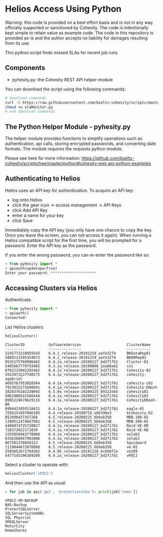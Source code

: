 # Helios Access Using Python

Warning: this code is provided on a best effort basis and is not in any way officially supported or sanctioned by Cohesity. The code is intentionally kept simple to retain value as example code. The code in this repository is provided as-is and the author accepts no liability for damages resulting from its use.

This python script finds missed SLAs for recent job runs

## Components

* pyhesity.py: the Cohesity REST API helper module

You can download the script using the following commands:

```bash
# download commands
curl -O https://raw.githubusercontent.com/bseltz-cohesity/scripts/master/python/pyhesity.py
chmod +x slaMonitor.py
# end download commands
```

## The Python Helper Module - pyhesity.py

The helper module provides functions to simplify operations such as authentication, api calls, storing encrypted passwords, and converting date formats. The module requires the requests python module.

Please see here for more information: <https://github.com/bseltz-cohesity/scripts/tree/master/python#cohesity-rest-api-python-examples>

## Authenticating to Helios

Helios uses an API key for authentication. To acquire an API key: 

* log onto Helios
* click the gear icon -> access management -> API Keys
* click Add API Key
* enter a name for your key
* click Save

Immediately copy the API key (you only have one chance to copy the key. Once you leave the screen, you can not access it again). When running a Helios compatible script for the first time, you will be prompted for a password. Enter the API key as the password.

If you enter the wrong password, you can re-enter the password like so:

```python
> from pyhesity import *
> apiauth(updatepw=True)
Enter your password: *********************
```

## Accessing Clusters via Helios

Authenticate:

```python
> from pyhesity import *
> apiauth()
Connected!
```

List Helios clusters:

```python
heliosCluster()
```

```text
ClusterID           SoftwareVersion                     ClusterName
---------           ---------------                     -----------
3245772218955543    6.4.1_release-20191219_aafe3274     BKDataRep01
5860211595354073    6.4.1_release-20191219_aafe3274     BKDRRep02
8535175768906402    6.4.1a_release-20200127_bd2f17b1    Cluster-01
5405667779793465    6.3.1a_release-20190806_1ea88a62    co1
6702215842292462    6.4.1a_release-20200127_bd2f17b1    Cohesity-02
5933973227740175    6.4.1a_release-20200127_bd2f17b1    cohesity-agabriel
4695767953858364    6.4.1a_release-20200127_bd2f17b1    cohesity-c02
7913815271698841    6.4.1a_release-20200127_bd2f17b1    Cohesity-ENash
3828376101338092    6.5.0a_release-20200325_09322de5    cohesity01
5062989141566444    6.4.1a_release-20200127_bd2f17b1    Cohesity03
8995224679629115    6.4.1a_release-20200127_bd2f17b1    CohesityENash-DR
8994431059110431    6.4.1a_release-20200127_bd2f17b1    eagle-01
7556253497086105    6.4_release-20190719_a66190e3       kCohesity-02
852096437357268     6.5_release-20200225_6b9ab358       MDB-180-65
1390512474667081    6.5_release-20200225_6b9ab358       MDB-200-65
4406074725720827    6.4.1a_release-20200127_bd2f17b1    Reid-VE-DR
728373022171039     6.4.1a_release-20200127_bd2f17b1    Reid-VE-HQ
3335856963778868    6.4.1a_release-20200127_bd2f17b1    selab2
6356366047902006    6.4.1a_release-20200127_bd2f17b1    selab3
867581370958123     6.5_release-20200225_6b9ab358       Squidward
1119844672076088    6.5_release-20200225_6b9ab358       ve-02
2585652671764202    6.4.0b_release-20191118_6cb6071e    ve189
5477145196389208    6.4.1a_release-20200127_bd2f17b1    vPOC2
```

Select a cluster to operate with:

```python
heliosCluster('vPOC2')
```

And then use the API as usual:

```python
> for job in api('get', 'protectionJobs'): print(job['name'])
```

```text
VPOC2-VM-BACKUP
NAS-Backup
ProtectSQLServer
SQLServerSystemDBs
SQL Physcial
VMSQLServer
MotorCity
HomeShares
```
